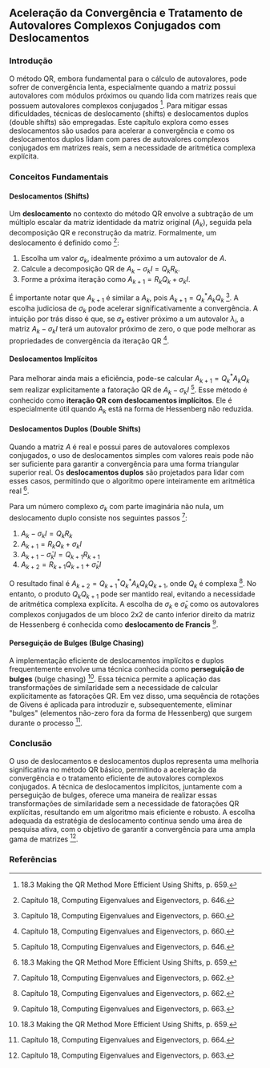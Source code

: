 ## Aceleração da Convergência e Tratamento de Autovalores Complexos Conjugados com Deslocamentos

### Introdução
O método QR, embora fundamental para o cálculo de autovalores, pode sofrer de convergência lenta, especialmente quando a matriz possui autovalores com módulos próximos ou quando lida com matrizes reais que possuem autovalores complexos conjugados [^659]. Para mitigar essas dificuldades, técnicas de deslocamento (shifts) e deslocamentos duplos (double shifts) são empregadas. Este capítulo explora como esses deslocamentos são usados para acelerar a convergência e como os deslocamentos duplos lidam com pares de autovalores complexos conjugados em matrizes reais, sem a necessidade de aritmética complexa explícita.

### Conceitos Fundamentais

#### Deslocamentos (Shifts)
Um **deslocamento** no contexto do método QR envolve a subtração de um múltiplo escalar da matriz identidade da matriz original ($A_k$), seguida pela decomposição QR e reconstrução da matriz. Formalmente, um deslocamento é definido como [^646]:

1.  Escolha um valor $\sigma_k$, idealmente próximo a um autovalor de $A$.
2.  Calcule a decomposição QR de $A_k - \sigma_kI = Q_kR_k$.
3.  Forme a próxima iteração como $A_{k+1} = R_kQ_k + \sigma_kI$.

É importante notar que $A_{k+1}$ é similar a $A_k$, pois $A_{k+1} = Q_k^*A_kQ_k$ [^660]. A escolha judiciosa de $\sigma_k$ pode acelerar significativamente a convergência. A intuição por trás disso é que, se $\sigma_k$ estiver próximo a um autovalor $\lambda_i$, a matriz $A_k - \sigma_kI$ terá um autovalor próximo de zero, o que pode melhorar as propriedades de convergência da iteração QR [^660].

#### Deslocamentos Implícitos
Para melhorar ainda mais a eficiência, pode-se calcular $A_{k+1} = Q_k^*A_kQ_k$ sem realizar explicitamente a fatoração QR de $A_k - \sigma_kI$ [^646]. Esse método é conhecido como **iteração QR com deslocamentos implícitos**. Ele é especialmente útil quando $A_k$ está na forma de Hessenberg não reduzida.

#### Deslocamentos Duplos (Double Shifts)
Quando a matriz $A$ é real e possui pares de autovalores complexos conjugados, o uso de deslocamentos simples com valores reais pode não ser suficiente para garantir a convergência para uma forma triangular superior real. Os **deslocamentos duplos** são projetados para lidar com esses casos, permitindo que o algoritmo opere inteiramente em aritmética real [^659].

Para um número complexo $\sigma_k$ com parte imaginária não nula, um deslocamento duplo consiste nos seguintes passos [^662]:

1.  $A_k - \sigma_kI = Q_kR_k$
2.  $A_{k+1} = R_kQ_k + \sigma_kI$
3.  $A_{k+1} - \bar{\sigma}_kI = Q_{k+1}R_{k+1}$
4.  $A_{k+2} = R_{k+1}Q_{k+1} + \bar{\sigma}_kI$

O resultado final é $A_{k+2} = Q_{k+1}^*Q_k^*A_kQ_kQ_{k+1}$, onde $Q_k$ é complexa [^662]. No entanto, o produto $Q_kQ_{k+1}$ pode ser mantido real, evitando a necessidade de aritmética complexa explícita. A escolha de $\sigma_k$ e $\bar{\sigma}_k$ como os autovalores complexos conjugados de um bloco 2x2 de canto inferior direito da matriz de Hessenberg é conhecida como **deslocamento de Francis** [^663].

#### Perseguição de Bulges (Bulge Chasing)
A implementação eficiente de deslocamentos implícitos e duplos frequentemente envolve uma técnica conhecida como **perseguição de bulges** (bulge chasing) [^659]. Essa técnica permite a aplicação das transformações de similaridade sem a necessidade de calcular explicitamente as fatorações QR. Em vez disso, uma sequência de rotações de Givens é aplicada para introduzir e, subsequentemente, eliminar "bulges" (elementos não-zero fora da forma de Hessenberg) que surgem durante o processo [^664].

### Conclusão
O uso de deslocamentos e deslocamentos duplos representa uma melhoria significativa no método QR básico, permitindo a aceleração da convergência e o tratamento eficiente de autovalores complexos conjugados. A técnica de deslocamentos implícitos, juntamente com a perseguição de bulges, oferece uma maneira de realizar essas transformações de similaridade sem a necessidade de fatorações QR explícitas, resultando em um algoritmo mais eficiente e robusto. A escolha adequada da estratégia de deslocamento continua sendo uma área de pesquisa ativa, com o objetivo de garantir a convergência para uma ampla gama de matrizes [^663].

### Referências
[^646]: Capítulo 18, Computing Eigenvalues and Eigenvectors, p. 646.
[^659]: 18.3 Making the QR Method More Efficient Using Shifts, p. 659.
[^660]: Capítulo 18, Computing Eigenvalues and Eigenvectors, p. 660.
[^662]: Capítulo 18, Computing Eigenvalues and Eigenvectors, p. 662.
[^663]: Capítulo 18, Computing Eigenvalues and Eigenvectors, p. 663.
[^664]: Capítulo 18, Computing Eigenvalues and Eigenvectors, p. 664.
<!-- END -->